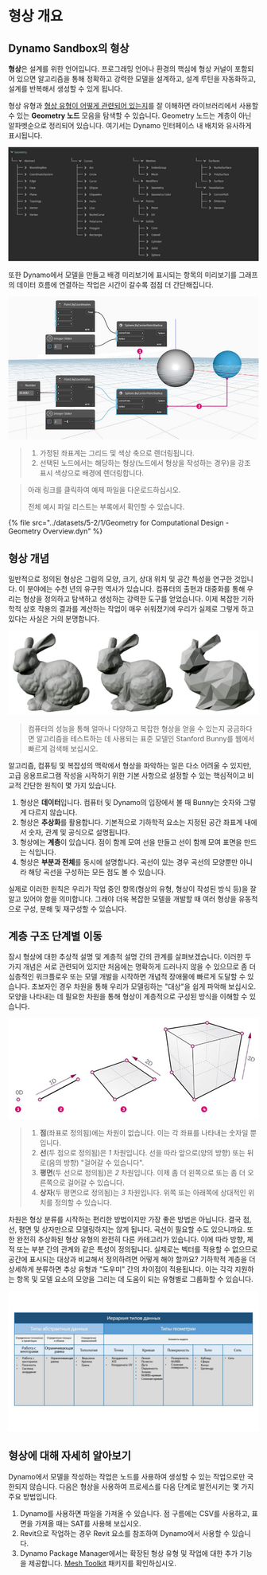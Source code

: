 # 형상 개요

## Dynamo Sandbox의 형상

**형상**은 설계를 위한 언어입니다. 프로그래밍 언어나 환경의 핵심에 형상 커널이 포함되어 있으면 알고리즘을 통해 정확하고 강력한 모델을 설계하고, 설계 루틴을 자동화하고, 설계를 반복해서 생성할 수 있게 됩니다.

형상 유형과 [형상 유형이 어떻게 관련되어 있는지](1-geometry-overview.md#stepping-through-the-hierarchy)를 잘 이해하면 라이브러리에서 사용할 수 있는 **Geometry 노드** 모음을 탐색할 수 있습니다. Geometry 노드는 계층이 아닌 알파벳순으로 정리되어 있습니다. 여기서는 Dynamo 인터페이스 내 배치와 유사하게 표시됩니다.

![](../images/5-2/1/geometryoverview-geometryindynamo.jpg)

또한 Dynamo에서 모델을 만들고 배경 미리보기에 표시되는 항목의 미리보기를 그래프의 데이터 흐름에 연결하는 작업은 시간이 갈수록 점점 더 간단해집니다.

![](../images/5-2/1/GeometryforComputationalDesign-Overview.jpg)

> 1. 가정된 좌표계는 그리드 및 색상 축으로 렌더링됩니다.
> 2. 선택된 노드에서는 해당하는 형상(노드에서 형상을 작성하는 경우)을 강조 표시 색상으로 배경에 렌더링합니다.

> 아래 링크를 클릭하여 예제 파일을 다운로드하십시오.
>
> 전체 예시 파일 리스트는 부록에서 확인할 수 있습니다.

{% file src="../datasets/5-2/1/Geometry for Computational Design - Geometry Overview.dyn" %}

## 형상 개념

일반적으로 정의된 형상은 그림의 모양, 크기, 상대 위치 및 공간 특성을 연구한 것입니다. 이 분야에는 수천 년의 유구한 역사가 있습니다. 컴퓨터의 출현과 대중화를 통해 우리는 형상을 정의하고 탐색하고 생성하는 강력한 도구를 얻었습니다. 이제 복잡한 기하학적 상호 작용의 결과를 계산하는 작업이 매우 쉬워졌기에 우리가 실제로 그렇게 하고 있다는 사실은 거의 분명합니다.

![Stanford Bunny](../images/5-2/1/StanfordBunny.jpg)

> 컴퓨터의 성능을 통해 얼마나 다양하고 복잡한 형상을 얻을 수 있는지 궁금하다면 알고리즘을 테스트하는 데 사용되는 표준 모델인 Stanford Bunny를 웹에서 빠르게 검색해 보십시오.

알고리즘, 컴퓨팅 및 복잡성의 맥락에서 형상을 파악하는 일은 다소 어려울 수 있지만, 고급 응용프로그램 작성을 시작하기 위한 기본 사항으로 설정할 수 있는 핵심적이고 비교적 간단한 원칙이 몇 가지 있습니다.

1. 형상은 **데이터**입니다. 컴퓨터 및 Dynamo의 입장에서 볼 때 Bunny는 숫자와 그렇게 다르지 않습니다.
2. 형상은 **추상화**를 활용합니다. 기본적으로 기하학적 요소는 지정된 공간 좌표계 내에서 숫자, 관계 및 공식으로 설명됩니다.
3. 형상에는 **계층**이 있습니다. 점이 함께 모여 선을 만들고 선이 함께 모여 표면을 만드는 식입니다.
4. 형상은 **부분과 전체**를 동시에 설명합니다. 곡선이 있는 경우 곡선의 모양뿐만 아니라 해당 곡선을 구성하는 모든 점도 볼 수 있습니다.

실제로 이러한 원칙은 우리가 작업 중인 항목(형상의 유형, 형상이 작성된 방식 등)을 잘 알고 있어야 함을 의미합니다. 그래야 더욱 복잡한 모델을 개발할 때 여러 형상을 유동적으로 구성, 분해 및 재구성할 수 있습니다.

## 계층 구조 단계별 이동

잠시 형상에 대한 추상적 설명 및 계층적 설명 간의 관계를 살펴보겠습니다. 이러한 두 가지 개념은 서로 관련되어 있지만 처음에는 명확하게 드러나지 않을 수 있으므로 좀 더 심층적인 워크플로우 또는 모델 개발을 시작하면 개념적 장애물에 빠르게 도달할 수 있습니다. 초보자인 경우 차원을 통해 우리가 모델링하는 "대상"을 쉽게 파악해 보십시오. 모양을 나타내는 데 필요한 차원을 통해 형상이 계층적으로 구성된 방식을 이해할 수 있습니다.

![계산 형상](../images/5-2/1/GeometryDimensionality.jpg)

> 1. **점**(좌표로 정의됨)에는 차원이 없습니다. 이는 각 좌표를 나타내는 숫자일 뿐입니다.
> 2. **선**(두 점으로 정의됨)은 _1_ 차원입니다. 선을 따라 앞으로(양의 방향) 또는 뒤로(음의 방향) "걸어갈 수 있습니다".
> 3. **평면**(두 선으로 정의됨)은 _2_ 차원입니다. 이제 좀 더 왼쪽으로 또는 좀 더 오른쪽으로 걸어갈 수 있습니다.
> 4. **상자**(두 평면으로 정의됨)는 _3_ 차원입니다. 위쪽 또는 아래쪽에 상대적인 위치를 정의할 수 있습니다.

차원은 형상 분류를 시작하는 편리한 방법이지만 가장 좋은 방법은 아닙니다. 결국 점, 선, 평면 및 상자만으로 모델링하지는 않게 됩니다. 곡선이 필요할 수도 있으니까요. 또한 완전히 추상화된 형상 유형의 완전히 다른 카테고리가 있습니다. 이에 따라 방향, 체적 또는 부분 간의 관계와 같은 특성이 정의됩니다. 실제로는 벡터를 적용할 수 없으므로 공간에 표시되는 대상과 비교해서 정의하려면 어떻게 해야 할까요? 기하학적 계층을 더 상세하게 분류하면 추상 유형과 "도우미" 간의 차이점이 적용됩니다. 이는 각각 지원하는 항목 및 모델 요소의 모양을 그리는 데 도움이 되는 유형별로 그룹화할 수 있습니다.

![형상 계층](../images/5-2/1/GeometryHierarchy.jpg)

## 형상에 대해 자세히 알아보기

Dynamo에서 모델을 작성하는 작업은 노드를 사용하여 생성할 수 있는 작업으로만 국한되지 않습니다. 다음은 형상을 사용하여 프로세스를 다음 단계로 발전시키는 몇 가지 주요 방법입니다.

1. Dynamo를 사용하면 파일을 가져올 수 있습니다. 점 구름에는 CSV를 사용하고, 표면을 가져올 때는 SAT를 사용해 보십시오.
2. Revit으로 작업하는 경우 Revit 요소를 참조하여 Dynamo에서 사용할 수 있습니다.
3. Dynamo Package Manager에서는 확장된 형상 유형 및 작업에 대한 추가 기능을 제공합니다. [Mesh Toolkit](https://github.com/DynamoDS/Dynamo/wiki/Dynamo-Mesh-Toolkit) 패키지를 확인하십시오.
